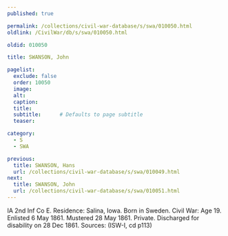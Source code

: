 ```yaml
---
published: true

permalink: /collections/civil-war-database/s/swa/010050.html
oldlink: /CivilWar/db/s/swa/010050.html

oldid: 010050

title: SWANSON, John

pagelist:
  exclude: false
  order: 10050
  image: 
  alt:
  caption:
  title:
  subtitle:      # Defaults to page subtitle
  teaser:

category: 
  - S 
  - SWA

previous:
  title: SWANSON, Hans
  url: /collections/civil-war-database/s/swa/010049.html  
next:
  title: SWANSON, John
  url: /collections/civil-war-database/s/swa/010051.html   
---
```

IA 2nd Inf Co E. Residence: Salina, Iowa. Born in Sweden. Civil War: Age 19. Enlisted 6 May 1861. Mustered 28 May 1861. Private. Discharged for disability on 28 Dec 1861. Sources: (ISW-I, cd p113)